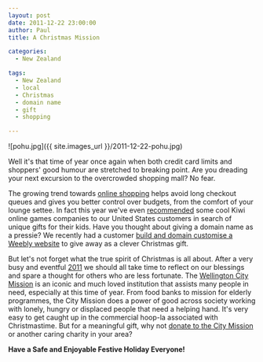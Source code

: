 ```yaml
---
layout: post
date: 2011-12-22 23:00:00
author: Paul
title: A Christmas Mission

categories:
  - New Zealand

tags:
  - New Zealand
  - local
  - Christmas
  - domain name
  - gift
  - shopping

---
```


![pohu.jpg]({{ site.images_url }}/2011-12-22-pohu.jpg)

Well it's that time of year once again when both credit card limits and shoppers' good humour are stretched to breaking point. Are you dreading your next excursion to the overcrowded shopping mall? No fear. 

The growing trend towards [online shopping](https://iwantmyname.co.nz/services/ecommerce-hosting/) helps avoid long checkout queues and gives you better control over budgets, from the comfort of your lounge settee. In fact this year we've even [recommended](http://blog.iwantmyname.com/2011/12/a-christmas-cracker.html) some cool Kiwi online games companies to our United States customers in search of unique gifts for their kids. Have you thought about giving a domain name as a pressie? We recently had a customer [build and domain customise a Weebly website](https://iwantmyname.co.nz/features/applications/custom-domain-apps/websites/weebly-create-free-website-with-own-address) to give away as a clever Christmas gift.

But let's not forget what the true spirit of Christmas is all about. After a very busy and eventful [2011](http://blog.iwantmyname.com/2011/12/the-domain-name-year-2011-highlights.html) we should all take time to reflect on our blessings and spare a thought for others who are less fortunate. The [Wellington City Mission](http://www.wellingtoncitymission.org.nz/) is an iconic and much loved institution that assists many people in need, especially at this time of year. From food banks to mission for elderly programmes, the City Mission does a power of good across society working with lonely, hungry or displaced people that need a helping hand. It's very easy to get caught up in the commercial hoop-la associated with Christmastime. But for a meaningful gift, why not [donate to the City Mission](http://www.wellingtoncitymission.org.nz/public/help-us) or another caring charity in your area?

**Have a Safe and Enjoyable Festive Holiday Everyone!**
